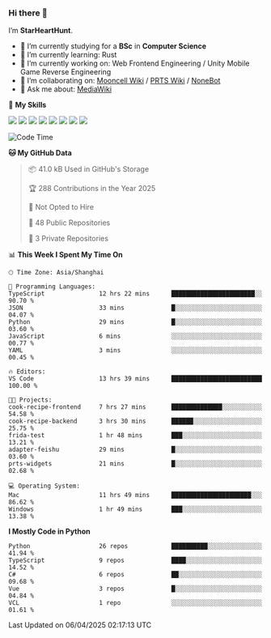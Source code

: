### Hi there 👋

I’m **StarHeartHunt**.

- 🏫 I’m currently studying for a **BSc** in **Computer Science**
- 🌱 I’m currently learning: Rust
- 🔭 I’m currently working on: Web Frontend Engineering / Unity Mobile Game Reverse Engineering
- 👯 I’m collaborating on: [Mooncell Wiki](https://fgo.wiki/) / [PRTS Wiki](http://prts.wiki/) / [NoneBot](https://github.com/nonebot)
- 💬 Ask me about: [MediaWiki](https://www.mediawiki.org)

🌟 **My Skills**

![](https://img.shields.io/badge/-Python-3e74a2?style=flat-square&logo=Python&logoColor=fff)
![](https://img.shields.io/badge/-Node.js-339933?style=flat-square&logo=node.js&logoColor=fff)
![](https://img.shields.io/badge/-Vue-4fc08d?style=flat-square&logo=vue.js&logoColor=fff)
![](https://img.shields.io/badge/-React-2d98ce?style=flat-square&logo=React&logoColor=fff)
![](https://img.shields.io/badge/-TypeScript-3178C6?style=flat-square&logo=TypeScript&logoColor=fff)
![](https://img.shields.io/badge/-Docker-2496ED?style=flat-square&logo=Docker&logoColor=fff)
![](https://img.shields.io/badge/-Linux-000000?style=flat-square&logo=Linux&logoColor=fff)
![](https://img.shields.io/badge/-Dotnet-512bd4?style=flat-square&logo=.net&logoColor=fff)

<!--START_SECTION:waka-->
![Code Time](http://img.shields.io/badge/Code%20Time-1%2C533%20hrs%2059%20mins-blue)

**🐱 My GitHub Data** 

> 📦 41.0 kB Used in GitHub's Storage 
 > 
> 🏆 288 Contributions in the Year 2025
 > 
> 🚫 Not Opted to Hire
 > 
> 📜 48 Public Repositories 
 > 
> 🔑 3 Private Repositories 
 > 
📊 **This Week I Spent My Time On** 

```text
🕑︎ Time Zone: Asia/Shanghai

💬 Programming Languages: 
TypeScript               12 hrs 22 mins      ███████████████████████░░   90.70 % 
JSON                     33 mins             █░░░░░░░░░░░░░░░░░░░░░░░░   04.07 % 
Python                   29 mins             █░░░░░░░░░░░░░░░░░░░░░░░░   03.60 % 
JavaScript               6 mins              ░░░░░░░░░░░░░░░░░░░░░░░░░   00.77 % 
YAML                     3 mins              ░░░░░░░░░░░░░░░░░░░░░░░░░   00.45 % 

🔥 Editors: 
VS Code                  13 hrs 39 mins      █████████████████████████   100.00 % 

🐱‍💻 Projects: 
cook-recipe-frontend     7 hrs 27 mins       ██████████████░░░░░░░░░░░   54.58 % 
cook-recipe-backend      3 hrs 30 mins       ██████░░░░░░░░░░░░░░░░░░░   25.75 % 
frida-test               1 hr 48 mins        ███░░░░░░░░░░░░░░░░░░░░░░   13.21 % 
adapter-feishu           29 mins             █░░░░░░░░░░░░░░░░░░░░░░░░   03.60 % 
prts-widgets             21 mins             █░░░░░░░░░░░░░░░░░░░░░░░░   02.68 % 

💻 Operating System: 
Mac                      11 hrs 49 mins      ██████████████████████░░░   86.62 % 
Windows                  1 hr 49 mins        ███░░░░░░░░░░░░░░░░░░░░░░   13.38 % 
```

**I Mostly Code in Python** 

```text
Python                   26 repos            ██████████░░░░░░░░░░░░░░░   41.94 % 
TypeScript               9 repos             ████░░░░░░░░░░░░░░░░░░░░░   14.52 % 
C#                       6 repos             ██░░░░░░░░░░░░░░░░░░░░░░░   09.68 % 
Vue                      3 repos             █░░░░░░░░░░░░░░░░░░░░░░░░   04.84 % 
VCL                      1 repo              ░░░░░░░░░░░░░░░░░░░░░░░░░   01.61 % 
```




 Last Updated on 06/04/2025 02:17:13 UTC
<!--END_SECTION:waka-->
